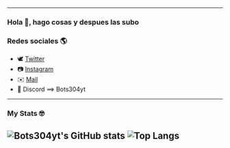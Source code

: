 
<!--
**bots304yt/bots304yt** is a ✨ _special_ ✨ repository because its `README.md` (this file) appears on your GitHub profile.

Here are some ideas to get you started:

- 🔭 I’m currently working on ...
- 🌱 I’m currently learning ...
- 👯 I’m looking to collaborate on ...
- 🤔 I’m looking for help with ...
- 💬 Ask me about ...
- 📫 How to reach me: ...
- 😄 Pronouns: ...
- ⚡ Fun fact: ...
-->
---
### Hola 👋, hago cosas y despues las subo

### Redes sociales 🌎

   - 🕊️ [Twitter](https://twitter.com/bots304yt)
   - 📷 [Instagram](https://www.instagram.com/bots304yt/) 
   - ✉️ [Mail](https://mail.google.com/mail/u/0/?fs=1&to=bots304yt@gmail.com&su=&body=&tf=cm) 
   - 🤖 Discord ==> Bots304yt 
---
### My Stats 🤓

![Bots304yt's GitHub stats](https://github-readme-stats.vercel.app/api?username=bots304yt&show_icons=true&theme=dracula&hide_border=true&hide_title=true&count_private=true&include_all_commits=true)
![Top Langs](https://github-readme-stats.vercel.app/api/top-langs/?username=anuraghazra&hide=javascript,html)
---
